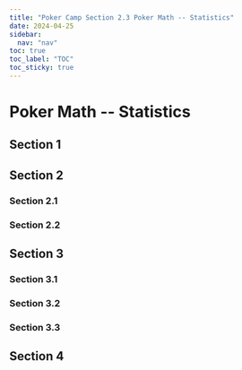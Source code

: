 ```yaml
---
title: "Poker Camp Section 2.3 Poker Math -- Statistics"
date: 2024-04-25
sidebar:
  nav: "nav"
toc: true
toc_label: "TOC"
toc_sticky: true
---
```


# Poker Math -- Statistics

## Section 1

## Section 2
### Section 2.1
### Section 2.2


## Section 3
### Section 3.1
### Section 3.2
### Section 3.3

## Section 4
